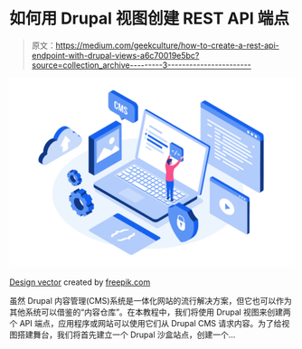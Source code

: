 # 如何用 Drupal 视图创建 REST API 端点

> 原文：<https://medium.com/geekculture/how-to-create-a-rest-api-endpoint-with-drupal-views-a6c70019e5bc?source=collection_archive---------3----------------------->

![](img/beede7f71ff9d41d4a19ff2c85e7405e.png)

[Design vector](https://www.freepik.com/vectors/design) created by [freepik.com](http://www.freepik.com)

虽然 Drupal 内容管理(CMS)系统是一体化网站的流行解决方案，但它也可以作为其他系统可以借鉴的“内容仓库”。在本教程中，我们将使用 Drupal 视图来创建两个 API 端点，应用程序或网站可以使用它们从 Drupal CMS 请求内容。为了给视图搭建舞台，我们将首先建立一个 Drupal 沙盒站点，创建一个…